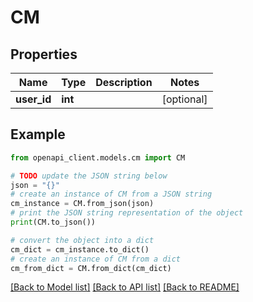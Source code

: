 # CM


## Properties

Name | Type | Description | Notes
------------ | ------------- | ------------- | -------------
**user_id** | **int** |  | [optional] 

## Example

```python
from openapi_client.models.cm import CM

# TODO update the JSON string below
json = "{}"
# create an instance of CM from a JSON string
cm_instance = CM.from_json(json)
# print the JSON string representation of the object
print(CM.to_json())

# convert the object into a dict
cm_dict = cm_instance.to_dict()
# create an instance of CM from a dict
cm_from_dict = CM.from_dict(cm_dict)
```
[[Back to Model list]](../README.md#documentation-for-models) [[Back to API list]](../README.md#documentation-for-api-endpoints) [[Back to README]](../README.md)


